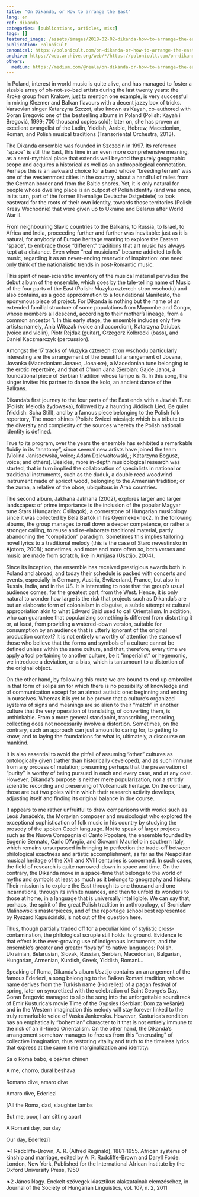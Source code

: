 ```yaml
---
title: "On Dikanda, or How to arrange the East"
lang: en
ref: dikanda
categories: [publications, articles, misc]
tags: []
featured_image: /assets/images/2018-02-02-dikanda-how-to-arrange-the-east.jpg
publication: PoloniCult
canonical: https://polonicult.com/on-dikanda-or-how-to-arrange-the-east/
archive: https://web.archive.org/web/*/https://polonicult.com/on-dikanda-or-how-to-arrange-the-east/
others:
  medium: https://medium.com/@reale/on-dikanda-or-how-to-arrange-the-east-cabd997dcc74
---
```


In Poland, interest in world music is quite alive, and has managed to foster a sizable array of oh-not-so-bad artists during the last twenty years: the Kroke group from Krakow, just to mention one example, is very successful in mixing Klezmer and Balkan flavours with a decent jazzy box of tricks. Varsovian singer Katarzyna Szczot, also known as Kayah, co-authored with Goran Bregović one of the bestselling albums in Poland (Polish: Kayah i Bregović, 1999; 700 thousand copies sold); later on, she has proven an excellent evangelist of the Ladin, Yiddish, Arabic, Hebrew, Macedonian, Roman, and Polish musical traditions (Transoriental Orchestra, 2013).

The Dikanda ensemble was founded in Szczecin in 1997. Its reference “space” is still the East, this time in an even more comprehensive meaning, as a semi-mythical place that extends well beyond the purely geographic scope and acquires a historical as well as an anthropological connotation. Perhaps this is an awkward choice for a band whose “breeding terrain” was one of the westernmost cities in the country, about a handful of miles from the German border and from the Baltic shores. Yet, it is only natural for people whose dwelling place is an outpost of Polish identity (and was once, in its turn, part of the former Ehemalige Deutsche Ostgebiete) to look eastward for the roots of their own identity, towards those territories (Polish: Kresy Wschodnie) that were given up to Ukraine and Belarus after World War II.

From neighbouring Slavic countries to the Balkans, to Russia, to Israel, to Africa and India, proceeding further and further was inevitable: just as it is natural, for anybody of Europe heritage wanting to explore the Eastern “space”, to embrace those “different” traditions that art music has always kept at a distance. Even when “real musicians” became addicted to folk music, regarding it as an never-ending reservoir of inspiration: one need only think of the nationalistic trends in post-Romantic music.

This spirit of near-scientific inventory of the musical material pervades the debut album of the ensemble, which goes by the tale-telling name of Music of the four parts of the East (Polish: Muzyka czterech stron wschodu) and also contains, as a good approximation to a foundational Manifesto, the eponymous piece of project. For Dikanda is nothing but the name of an extended familial structure of some populations from Mayombe and Congo, whose members all descend, according to their mother’s lineage, from a common ancestor 1. In this early stage, the ensemble includes only five artists: namely, Ania Witczak (voice and accordion), Katarzyna Dziubak (voice and violin), Piotr Rejdak (guitar), Grzegorz Kolbrecki (bass), and Daniel Kaczmarczyk (percussion).

Amongst the 17 tracks of Muzyka czterech stron wschodu particularly interesting are the arrangement of the beautiful arrangement of Jovana, Jovanka (Macedonian: Јовано, Jованке), a Macedonian tune belonging to the erotic repertoire, and that of C’mon Jana (Serbian: Gajde Jano), a foundational piece of Serbian tradition whose tempo is ⅞. In this song, the singer invites his partner to dance the kolo, an ancient dance of the Balkans.

Dikanda’s first journey to the four parts of the East ends with a Jewish Tune (Polish: Melodia żydowska), followed by a haunting Jiddisch Lied, Be quiet (Yiddish: Scha Still), and by a famous piece belonging to the Polish folk repertory, The moon shines (Polish: Świeci miesiąc): which is a tribute to the diversity and complexity of the sources whereby the Polish national identity is defined.

True to its program, over the years the ensemble has exhibited a remarkable fluidiy in its “anatomy”, since several new artists have joined the team (Violina Janiszewska, voice; Adam Dziewałtowski,
; Katarzyna Bogusz, voice; and others). Besides, more in-depth musicological research was started, that in turn implied the collaboration of specialists in national or traditional instruments, such as the duduk, a double reed woodwind instrument made of apricot wood, belonging to the Armenian tradition; or the zurna, a relative of the oboe, ubiquitous in Arab countries.

The second album, Jakhana Jakhana (2002), explores larger and larger landscapes: of prime importance is the inclusion of the popular Magyar tune Stars (Hungarian: Csillagok), a cornerstone of Hungarian musicology since it was collected by Béla Bartók in his Gyermekeknek2. In the following albums, the group manages to nail down a deeper competence, or rather a stronger calling, to reuse and re-elaborate traditional material, partly abandoning the “compilation” paradigm. Sometimes this implies tailoring novel lyrics to a traditional melody (this is the case of Staro nevestinsko in Ajotoro, 2008); sometimes, and more and more often so, both verses and music are made from scratch, like in Amijasa (Usztijo, 2004).

Since its inception, the ensemble has received prestigious awards both in Poland and abroad, and today their schedule is packed with concerts and events, especially in Germany, Austria, Switzerland, France, but also in Russia, India, and in the US. It is interesting to note that the group’s usual audience comes, for the greatest part, from the West. Hence, it is only natural to wonder how large is the risk that projects such as Dikanda’s are but an elaborate form of colonialism in disguise, a subtle attempt at cultural appropriation akin to what Edward Said used to call Orientalism. In addition, who can guarantee that popularizing something is different from distorting it or, at least, from providing a watered-down version, suitable for consumption by an audience that is utterly ignorant of the original production context? It is not entirely unworthy of attention the stance of those who believe that the forms and symbols of a culture cannot be defined unless within the same culture, and that, therefore, every time we apply a tool pertaining to another culture, be it “imperialist” or hegemonic, we introduce a deviation, or a bias, which is tantamount to a distortion of the original object.

On the other hand, by following this route we are bound to end up embroiled in that form of solipsism for which there is no possibility of knowledge and of communication except for an almost autistic one: beginning and ending in ourselves. Whereas it is yet to be proven that a culture’s organized systems of signs and meanings are so alien to their “match” in another culture that the very operation of translating, of converting them, is unthinkable. From a more general standpoint, transcribing, recording, collecting does not necessarily involve a distortion. Sometimes, on the contrary, such an approach can just amount to caring for, to getting to know, and to laying the foundations for what is, ultimately, a discourse on mankind.

It is also essential to avoid the pitfall of assuming “other” cultures as ontologically given (rather than historically developed), and as such immune from any process of mutation; presuming perhaps that the preservation of “purity” is worthy of being pursued in each and every case, and at any cost. However, Dikanda’s purpose is neither mere popularization, nor a strictly scientific recording and preserving of Volksmusik heritage. On the contrary, those are but two poles within which their research activity develops, adjusting itself and finding its original balance in due course.

It appears to me rather unfruitful to draw comparisons with works such as Leoš Janáček’s, the Moravian composer and musicologist who explored the exceptional sophistication of folk music in his country by studying the prosody of the spoken Czech language. Not to speak of larger projects such as the Nuova Compagnia di Canto Popolare, the ensemble founded by Eugenio Bennato, Carlo D’Angiò, and Giovanni Mauriello in southern Italy, which remains unsurpassed in bringing to perfection the trade-off between philological exactness and artistic accomplishment, as far as the Neapolitan musical heritage of the XVII and XVIII centuries is concerned. In such cases, the field of research is quite narrowed-down in space and time. On the contrary, the Dikanda move in a space-time that belongs to the world of myths and symbols at least as much as it belongs to geography and history. Their mission is to explore the East through its one thousand and one incarnations, through its infinite nuances, and then to unfold its wonders to those at home, in a language that is universally intelligible. We can say that, perhaps, the spirit of the great Polish tradition in anthropology, of Bronisław Malinowski’s masterpieces, and of the reportage school best represented by Ryszard Kapuściński, is not out of the question here.

Thus, though partially traded off for a peculiar kind of stylistic cross-contamination, the philological scruple still holds its ground. Evidence to that effect is the ever-growing use of indigenous instruments, and the ensemble’s greater and greater “loyalty” to native languages: Polish, Ukrainian, Belarusian, Slovak, Russian, Serbian, Macedonian, Bulgarian, Hungarian, Armenian, Kurdish, Greek, Yiddish, Romani…

Speaking of Roma, Dikanda’s album Usztijo contains an arrangement of the famous Ederlezi, a song belonging to the Balkan Romani tradition, whose name derives from the Turkish name (Hıdırellez) of a pagan festival of spring, later on syncretized with the celebration of Saint George’s Day. Goran Bregović managed to slip the song into the unforgettable soundtrack of Emir Kusturica’s movie Time of the Gypsies (Serbian: Dom za vešanje) and in the Western imagination this melody will stay forever linked to the truly remarkable voice of Vaska Jankovska. However, Kusturica’s rendition has an emphatically “bohemian” character to it that is not entirely immune to the risk of an ill-timed Orientalism. On the other hand, the Dikanda’s arrangement somehow manages to free us from this “encrusting” of collective imagination, thus restoring vitality and truth to the timeless lyrics that express at the same time marginalization and identity:

Sa o Roma babo, e bakren chinen

A me, chorro, dural beshava

Romano dive, amaro dive

Amaro dive, Ederlezi

[All the Roma, dad, slaughter lambs

But me, poor, I am sitting apart

A Romani day, our day

Our day, Ederlezi]

❧1 Radcliffe-Brown, A. R. (Alfred Reginald), 1881-1955. African systems of kinship and marriage, edited by A. R. Radcliffe-Brown and Daryll Forde. London, New York, Published for the International African Institute by the Oxford University Press, 1950

❧2 János Nagy. Énekelt szövegek kiasztikus alakzatainak elemzéséhez, in Journal of the Society of Hungarian Linguistics, vol. 107, n. 2, 2011

